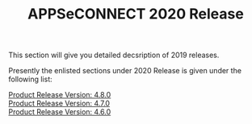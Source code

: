 ﻿---
title: "APPSeCONNECT 2020 Release"
toc: true
tag: developers
category: "release-notes"
menus: 
    AECreleasenotes:
        title: "2020"
        weight: 3
        icon: fa fa-wpexplorer
        identifier: 2020Release
---

This section will give you detailed decsription of 2019 releases.

Presently the enlisted sections under 2020 Release is given under the following list:
    
[Product Release Version: 4.8.0](/release-notes/2020-Q3/)  
[Product Release Version: 4.7.0](/release-notes/2020-Q2/)  
[Product Release Version: 4.6.0](/release-notes/2020-Q1/)           


